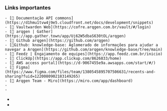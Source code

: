 ### Links importantes
	- [🔗 Documentação API commons](https://d1hmu1tvw4j9e5.cloudfront.net/docs/development/snippets)
	- [🔗 Vaultwarden Web](https://cofre.arqgen.com.br/vault/#/login)
	- [🔗 arqgen | Gather](https://app.gather.town/app/Uj62W5dbaS630tOL/arqgen)
	- [🔗 Github arqgen](https://github.com/arqgen)
	- [🔗Github: knowledge-base: Aglomerado de informações para ajudar a navegar a Arqgen](https://github.com/arqgen/knowledge-base/tree/main)
	- [🔗 Feedz | Engajamento de equipes](https://app.feedz.com.br/inicio)
	- [🔗 ClickUp](https://app.clickup.com/8626833/home)
	- [🔗 AWS access portal](https://d-9067455e9a.awsapps.com/start/#/)
	- [🔗 Figma](https://www.figma.com/files/team/1380545895707506631/recents-and-sharing?fuid=1220080902183149265)
	- [🔗 Arqgen Team - Miro](https://miro.com/app/dashboard)
	-
	-
-
-